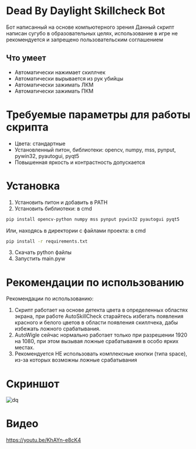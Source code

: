 # Dead By Daylight Skillcheck Bot
Бот написанный на основе компьютерного зрения
Данный скрипт написан сугубо в образовательных целях, использование в игре не рекомендуется и запрещено пользовательским соглашением
## Что умеет
- Автоматически нажимает скиллчек
- Автоматически вырывается из рук убийцы
- Автоматически зажимать ЛКМ
- Автоматически зажимать ПКМ
# Требуемые параметры для работы скрипта
- Цвета: стандартные
- Установленный питон, библиотеки: opencv, numpy, mss, pynput, pywin32, pyautogui, pyqt5
- Повышенная яркость и контрастность допускается
# Установка
1. Установить питон и добавить в PATH
2. Установить библиотеки: в cmd
```bash
pip install opencv-python numpy mss pynput pywin32 pyautogui pyqt5
```
Или, находясь в директории с файлами проекта: в cmd
```bash
pip install -r requirements.txt
```
3. Скачать python файлы
4. Запустить main.pyw
# Рекомендации по использованию
Рекомендации по использованию:
1. Скрипт работает на основе детекта цвета в определенных областях экрана, при работе AutoSkillCheck старайтесь избегать появления красного и белого цветов в области появления скиллчека, дабы избежать ложного срабатывания.
2. AutoWigle сейчас нормально работает только при разрешении 1920 на 1080, при этом вызывая ложные срабатывания в особо ярких местах.
3. Рекомендуется НЕ использовать комплексные кнопки (типа space), из-за которых возможны ложные срабатывания
# Скриншот
![dq](https://user-images.githubusercontent.com/69106429/131217271-0a477dd2-c7cd-42b7-948e-6c828d5ea784.png)
# Видео
https://youtu.be/KhAYn-e8cK4
